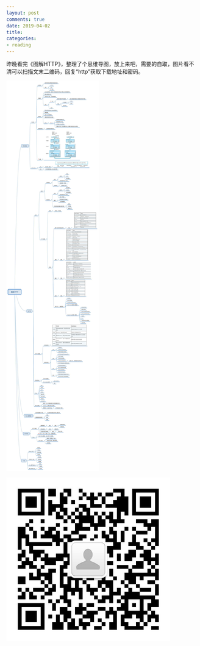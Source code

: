 ```yaml
---
layout: post
comments: true
date: 2019-04-02
title: 
categories:  
- reading
---
```


昨晚看完《图解HTTP》，整理了个思维导图，放上来吧，需要的自取，图片看不清可以扫描文末二维码，回复“http”获取下载地址和密码。

![](../../assets/img/2019/HTTP.jpg)

![qr](../../wxqr.jpg)